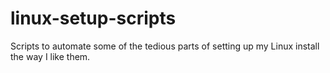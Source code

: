 # linux-setup-scripts
Scripts to automate some of the tedious parts of setting up my Linux install the way I like them.
